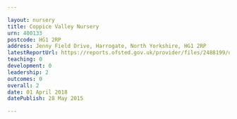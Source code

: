 ```yaml
---

layout: nursery
title: Coppice Valley Nursery
urn: 400133
postcode: HG1 2RP
address: Jenny Field Drive, Harrogate, North Yorkshire, HG1 2RP
latestReportUrl: https://reports.ofsted.gov.uk/provider/files/2488199/urn/400133.pdf
teaching: 0
development: 0
leadership: 2
outcomes: 0
overall: 2
date: 01 April 2018 
datePublish: 28 May 2015

---
```

